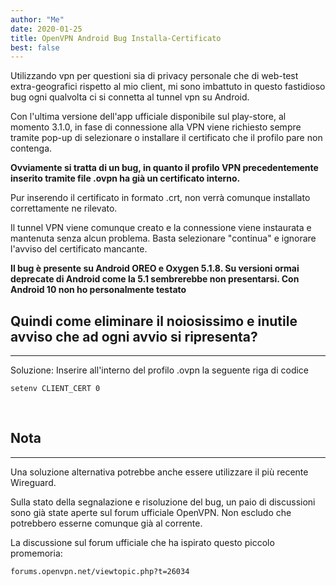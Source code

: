 ```yaml
---
author: "Me"
date: 2020-01-25
title: OpenVPN Android Bug Installa-Certificato 
best: false
---
```


Utilizzando vpn per questioni sia di privacy personale che di web-test extra-geografici rispetto al mio client, mi sono imbattuto in questo fastidioso bug ogni qualvolta ci si connetta al tunnel vpn su Android.

Con l'ultima versione dell'app ufficiale disponibile sul play-store, al momento 3.1.0, in fase di connessione alla VPN viene richiesto sempre tramite pop-up di selezionare o installare il certificato che il profilo pare non contenga.

**Ovviamente si tratta di un bug, in quanto il profilo VPN precedentemente inserito tramite file .ovpn ha già un certificato interno.**

Pur inserendo il certificato in formato .crt, non verrà comunque installato correttamente ne rilevato.

Il tunnel VPN viene comunque creato e la connessione viene instaurata e mantenuta senza alcun problema. Basta selezionare "continua" e ignorare l'avviso del certificato mancante.

**Il bug è presente su Android OREO e Oxygen 5.1.8. Su versioni ormai deprecate di Android come la 5.1 sembrerebbe non presentarsi. Con Android 10 non ho personalmente testato**


## Quindi come eliminare il noiosissimo e inutile avviso che ad ogni avvio si ripresenta?
-----------

Soluzione: Inserire all'interno del profilo .ovpn la seguente riga di codice 

```
setenv CLIENT_CERT 0 
```

<br>


## Nota
-----------
Una soluzione alternativa potrebbe anche essere utilizzare il più recente Wireguard.

Sulla stato della segnalazione e risoluzione del bug, un paio di discussioni sono già state aperte sul forum ufficiale OpenVPN.
Non escludo che potrebbero esserne comunque già al corrente.

La discussione sul forum ufficiale che ha ispirato questo piccolo promemoria:

```
forums.openvpn.net/viewtopic.php?t=26034
```
 


 
